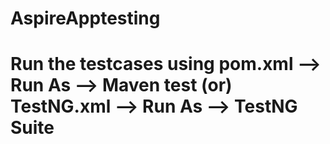 # AspireApptesting
# Run the testcases using pom.xml --> Run As --> Maven test  (or) TestNG.xml --> Run As --> TestNG Suite
